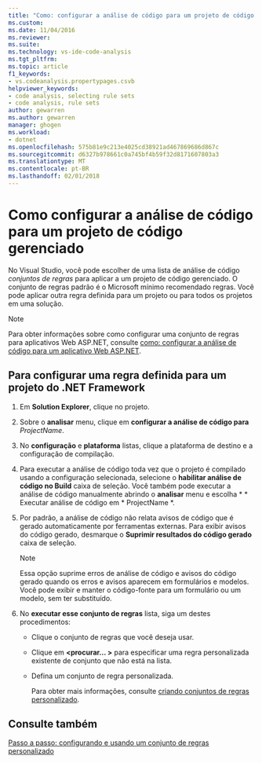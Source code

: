 ```yaml
---
title: "Como: configurar a análise de código para um projeto de código gerenciado | Microsoft Docs"
ms.custom: 
ms.date: 11/04/2016
ms.reviewer: 
ms.suite: 
ms.technology: vs-ide-code-analysis
ms.tgt_pltfrm: 
ms.topic: article
f1_keywords:
- vs.codeanalysis.propertypages.csvb
helpviewer_keywords:
- code analysis, selecting rule sets
- code analysis, rule sets
author: gewarren
ms.author: gewarren
manager: ghogen
ms.workload:
- dotnet
ms.openlocfilehash: 575b81e9c213e4025cd38921ad467869686d867c
ms.sourcegitcommit: d6327b978661c0a745bf4b59f32d8171607803a3
ms.translationtype: MT
ms.contentlocale: pt-BR
ms.lasthandoff: 02/01/2018
---
```

# <a name="how-to-configure-code-analysis-for-a-managed-code-project"></a>Como configurar a análise de código para um projeto de código gerenciado

No Visual Studio, você pode escolher de uma lista de análise de código *conjuntos de regras* para aplicar a um projeto de código gerenciado. O conjunto de regras padrão é o Microsoft mínimo recomendado regras. Você pode aplicar outra regra definida para um projeto ou para todos os projetos em uma solução.  
  
> [!NOTE]
> Para obter informações sobre como configurar uma conjunto de regras para aplicativos Web ASP.NET, consulte [como: configurar a análise de código para um aplicativo Web ASP.NET](../code-quality/how-to-configure-code-analysis-for-an-aspnet-web-application.md).  
  
## <a name="to-configure-a-rule-set-for-a-net-framework-project"></a>Para configurar uma regra definida para um projeto do .NET Framework  
  
1.  Em **Solution Explorer**, clique no projeto.  
  
2.  Sobre o **analisar** menu, clique em **configurar a análise de código para** *ProjectName*.  
  
3.  No **configuração** e **plataforma** listas, clique a plataforma de destino e a configuração de compilação.  
  
4.  Para executar a análise de código toda vez que o projeto é compilado usando a configuração selecionada, selecione o **habilitar análise de código no Build** caixa de seleção. Você também pode executar a análise de código manualmente abrindo o **analisar** menu e escolha * * Executar análise de código em * ProjectName *.  
  
5.  Por padrão, a análise de código não relata avisos de código que é gerado automaticamente por ferramentas externas. Para exibir avisos do código gerado, desmarque o **Suprimir resultados do código gerado** caixa de seleção.  
  
    > [!NOTE]
    > Essa opção suprime erros de análise de código e avisos do código gerado quando os erros e avisos aparecem em formulários e modelos. Você pode exibir e manter o código-fonte para um formulário ou um modelo, sem ter substituído.
  
6.  No **executar esse conjunto de regras** lista, siga um destes procedimentos:  
  
    -   Clique o conjunto de regras que você deseja usar.  
  
    -   Clique em  **\<procurar... >** para especificar uma regra personalizada existente de conjunto que não está na lista.  
  
    -   Defina um conjunto de regra personalizada.  
  
         Para obter mais informações, consulte [criando conjuntos de regras personalizado](../code-quality/creating-custom-code-analysis-rule-sets.md).  
  
## <a name="see-also"></a>Consulte também

[Passo a passo: configurando e usando um conjunto de regras personalizado](../code-quality/walkthrough-configuring-and-using-a-custom-rule-set.md)
